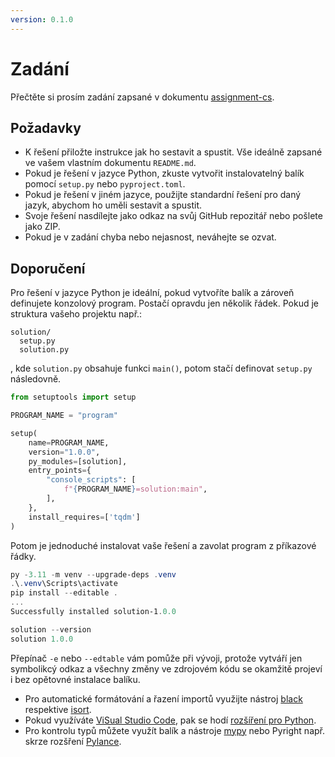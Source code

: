 ```yaml
---
version: 0.1.0
---
```


# Zadání

Přečtěte si prosím zadání zapsané v dokumentu [assignment-cs](./assignment-cs.md).

## Požadavky

- K řešení přiložte instrukce jak ho sestavit a spustit. Vše ideálně zapsané ve vašem vlastním dokumentu `README.md`.
- Pokud je řešení v jazyce Python, zkuste vytvořit instalovatelný balík pomocí `setup.py` nebo `pyproject.toml`. 
- Pokud je řešení v jiném jazyce, použijte standardní řešení pro daný jazyk, abychom ho uměli sestavit a spustit.
- Svoje řešení nasdílejte jako odkaz na svůj GitHub repozitář nebo pošlete jako ZIP.
- Pokud je v zadání chyba nebo nejasnost, neváhejte se ozvat.

## Doporučení

Pro řešení v jazyce Python je ideální, pokud vytvoříte balík a zároveň definujete konzolový program.
Postačí opravdu jen několik řádek. Pokud je struktura vašeho projektu např.:

```shell
solution/
  setup.py
  solution.py
```
, kde `solution.py` obsahuje funkci `main()`, potom stačí definovat `setup.py` následovně.

```python
from setuptools import setup

PROGRAM_NAME = "program"

setup(
    name=PROGRAM_NAME,
    version="1.0.0",
    py_modules=[solution],
    entry_points={
        "console_scripts": [
            f"{PROGRAM_NAME}=solution:main",
        ],
    },
    install_requires=['tqdm']
)
```

Potom je jednoduché instalovat vaše řešení a zavolat program z příkazové řádky.

```powershell
py -3.11 -m venv --upgrade-deps .venv
.\.venv\Scripts\activate
pip install --editable .
...
Successfully installed solution-1.0.0
```

```powershell
solution --version
solution 1.0.0
```

Přepínač `-e` nebo `--edtable` vám pomůže při vývoji, protože vytváří jen symbolikcý odkaz a všechny změny ve zdrojovém kódu se okamžitě projeví i bez opětovné instalace balíku.

- Pro automatické formátování a řazení importů využijte nástroj [black](https://black.readthedocs.io/en/stable/) respektive [isort](https://pycqa.github.io/isort/).
- Pokud využíváte [ViSual Studio Code](https://code.visualstudio.com/), pak se hodí [rozšíření pro Python](https://code.visualstudio.com/docs/languages/python).
- Pro kontrolu typů můžete využít balík a nástroje [mypy](https://mypy-lang.org/) nebo Pyright např. skrze rozšření [Pylance](https://marketplace.visualstudio.com/items?itemName=ms-python.vscode-pylance). 

